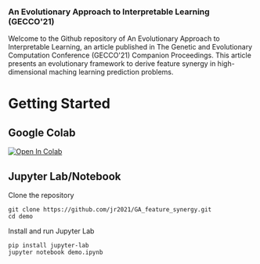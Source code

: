 ### An Evolutionary Approach to Interpretable Learning (GECCO'21)

Welcome to the Github repository of An Evolutionary Approach to Interpretable Learning, an article published in The Genetic and Evolutionary Computation Conference (GECCO'21) Companion Proceedings. This article presents an evolutionary framework to derive feature synergy in high-dimensional maching learning prediction problems. 

# Getting Started

## Google Colab

[![Open In Colab](https://colab.research.google.com/assets/colab-badge.svg)](https://drive.google.com/file/d/1w1v76ohEPd7Q87LAbHypwJWrGh7wuj9P/view?usp=sharing)

## Jupyter Lab/Notebook

Clone the repository

```
git clone https://github.com/jr2021/GA_feature_synergy.git
cd demo
```

Install and run Jupyter Lab

```
pip install jupyter-lab
jupyter notebook demo.ipynb
```

